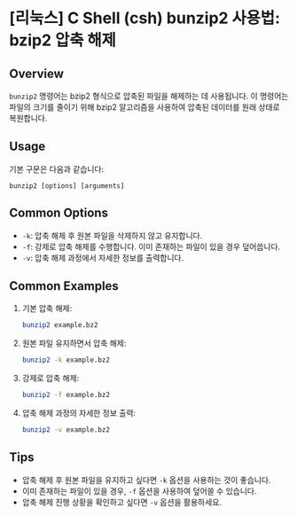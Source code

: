 # [리눅스] C Shell (csh) bunzip2 사용법: bzip2 압축 해제

## Overview
`bunzip2` 명령어는 bzip2 형식으로 압축된 파일을 해제하는 데 사용됩니다. 이 명령어는 파일의 크기를 줄이기 위해 bzip2 알고리즘을 사용하여 압축된 데이터를 원래 상태로 복원합니다.

## Usage
기본 구문은 다음과 같습니다:
```
bunzip2 [options] [arguments]
```

## Common Options
- `-k`: 압축 해제 후 원본 파일을 삭제하지 않고 유지합니다.
- `-f`: 강제로 압축 해제를 수행합니다. 이미 존재하는 파일이 있을 경우 덮어씁니다.
- `-v`: 압축 해제 과정에서 자세한 정보를 출력합니다.

## Common Examples
1. 기본 압축 해제:
   ```bash
   bunzip2 example.bz2
   ```

2. 원본 파일 유지하면서 압축 해제:
   ```bash
   bunzip2 -k example.bz2
   ```

3. 강제로 압축 해제:
   ```bash
   bunzip2 -f example.bz2
   ```

4. 압축 해제 과정의 자세한 정보 출력:
   ```bash
   bunzip2 -v example.bz2
   ```

## Tips
- 압축 해제 후 원본 파일을 유지하고 싶다면 `-k` 옵션을 사용하는 것이 좋습니다.
- 이미 존재하는 파일이 있을 경우, `-f` 옵션을 사용하여 덮어쓸 수 있습니다.
- 압축 해제 진행 상황을 확인하고 싶다면 `-v` 옵션을 활용하세요.